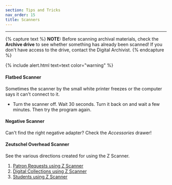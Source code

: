 ```yaml
---
section: Tips and Tricks
nav_order: 15
title: Scanners
---
```

---

{% capture text %}
**NOTE:** Before scanning archival materials, check the **Archive drive** to see whether something has already been scanned! If you don't have access to the drive, contact the Digital Archivist.
{% endcapture %}

{% include alert.html text=text color="warning" %}

#### Flatbed Scanner
Sometimes the scanner by the small white printer freezes or the computer says it can't connect to it.
- Turn the scanner off. Wait 30 seconds. Turn it back on and wait a few minutes. Then try the program again.

#### Negative Scanner
Can't find the right negative adapter? Check the *Accessories* drawer!

#### Zeutschel Overhead Scanner

See the various directions created for using the Z Scanner.
1. [Patron Requests using Z Scanner](https://vandalsuidaho.sharepoint.com/:b:/r/sites/Storage-Library/Documents/spec/Policies%20and%20Procedures/Zeutschel%20Records/Patron%20Request%20using%20Z%20Scanner.pdf?csf=1&web=1&e=OLsWlM)
2. [Digital Collections using Z Scanner](https://vandalsuidaho.sharepoint.com/:b:/r/sites/Storage-Library/Documents/spec/Policies%20and%20Procedures/Zeutschel%20Records/Digital%20Collections%20using%20Z%20Scanner.pdf?csf=1&web=1&e=35b2Su)
3. [Students using Z Scanner](https://vandalsuidaho.sharepoint.com/:b:/r/sites/Storage-Library/Documents/spec/Policies%20and%20Procedures/Zeutschel%20Records/Students%20using%20Z%20Scanner.pdf?csf=1&web=1&e=JiJTg1)
